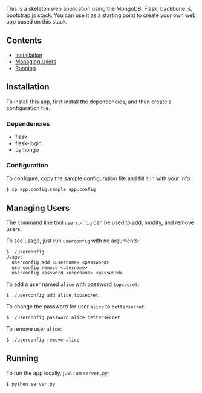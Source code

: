 
This is a skeleton web application using the MongoDB, Flask, backbone.js,
bootstrap.js stack.  You can use it as a starting point to create your own
web app based on this stack.

## Contents
* [Installation](#installation)
* [Managing Users](#managing-users)
* [Running](#running)


## Installation
To install this app, first install the dependencies, and then create a
configuration file.

### Dependencies

* flask
* flask-login
* pymongo

### Configuration

To configure, copy the sample configuration file and fill it in with your info.

    $ cp app.config.sample app.config

## Managing Users
The command line tool `userconfig` can be used to add, modify, and remove users.

To see usage, just run `userconfig` with no arguments:

    $ ./userconfig
    Usage:
      userconfig add <username> <password>
      userconfig remove <username>
      userconfig password <username> <password>

To add a user named `alice` with password `topsecret`:

    $ ./userconfig add alice topsecret
    
To change the password for user `alice` to `bettersecret`:

    $ ./userconfig password alice bettersecret
    
To remove user `alice`:

    $ ./userconfig remove alice

## Running

To run the app locally, just run `server.py`:

    $ python server.py

